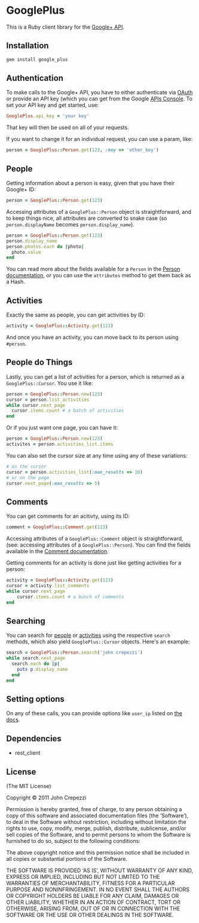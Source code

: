 # GooglePlus

This is a Ruby client library for the [Google+ API](http://developers.google.com/+/api/).

## Installation

``` bash
gem install google_plus
```

## Authentication

To make calls to the Google+ API, you have to either authenticate via [OAuth](http://oauth.net/) or provide an API key (which you can get from the Google [APIs Console](https://code.google.com/apis/console#access).  To set your API key and get started, use:

``` ruby
GooglePlus.api_key = 'your key'
```

That key will then be used on all of your requests.

If you want to change it for an individual request, you can use a param, like:

``` ruby
person = GooglePlus::Person.get(123, :key => 'other_key')
```

## People

Getting information about a person is easy, given that you have their Google+ ID:

``` ruby
person = GooglePlus::Person.get(123)
```

Accessing attributes of a `GooglePlus::Person` object is straightforward, and to keep things nice, all attributes are converted to snake case (so `person.displayName` becomes `person.display_name`).

``` ruby
person = GooglePlus::Person.get(123)
person.display_name
person.photos.each do |photo|
  photo.value
end
```

You can read more about the fields available for a `Person` in the [Person documentation](http://developers.google.com/+/api/latest/people), or you can use the `attributes` method to get them back as a Hash.

## Activities

Exactly the same as people, you can get activities by ID:

``` ruby
activity = GooglePlus::Activity.get(123)
```

And once you have an activity, you can move back to its person using `#person`.

## People do Things

Lastly, you can get a list of activities for a person, which is returned as a `GooglePlus::Cursor`.  You use it like:

``` ruby
person = GooglePlus::Person.new(123)
cursor = person.list_activities
while cursor.next_page
  cursor.items.count # a batch of activities
end
```

Or if you just want one page, you can have it:

``` ruby
person = GooglePlus::Person.new(123)
activites = person.activities_list.items
```

You can also set the cursor size at any time using any of these variations:

``` ruby
# on the cursor
cursor = person.activities_list(:max_results => 10)
# or on the page
cursor.next_page(:max_results => 5)
```

## Comments

You can get comments for an acitivty, using its ID:

``` ruby
comment = GooglePlus::Comment.get(123)
```

Accessing attributes of a `GooglePlus::Comment` object is straightforward, (see: accessing attributes of a `GooglePlus::Person`).  You can find the fields available in the [Comment documentation](https://developers.google.com/+/api/latest/comments/list).

Getting comments for an activity is done just like getting activities for a person:

``` ruby
activity = GooglePlus::Activity.get(123)
cursor = activity.list_comments
while cursor.next_page
	cursor.items.count # a bunch of comments
end
```

## Searching

You can search for [people](https://developers.google.com/+/api/latest/people/search) or [activities](https://developers.google.com/+/api/latest/activities/search) using the respective `search` methods, which also yield `GooglePlus::Cursor` objects.  Here's an example:

``` ruby
search = GooglePlus::Person.search('john crepezzi')
while search.next_page
  search.each do |p|
    puts p.display_name
  end
end
```

## Setting options

On any of these calls, you can provide options like `user_ip` listed on [the docs](http://developers.google.com/+/api/).

## Dependencies

* rest_client

## License

(The MIT License)

Copyright © 2011 John Crepezzi

Permission is hereby granted, free of charge, to any person obtaining a copy of this software and associated documentation files (the ‘Software’), to deal in the Software without restriction, including without limitation the rights to use, copy, modify, merge, publish, distribute, sublicense, and/or sell copies of the Software, and to permit persons to whom the Software is furnished to do so, subject to the following conditions:

The above copyright notice and this permission notice shall be included in all copies or substantial portions of the Software.

THE SOFTWARE IS PROVIDED ‘AS IS’, WITHOUT WARRANTY OF ANY KIND, EXPRESS OR IMPLIED, INCLUDING BUT NOT LIMITED TO THE WARRANTIES OF MERCHANTABILITY, FITNESS FOR A PARTICULAR PURPOSE AND NONINFRINGEMENT. IN NO EVENT SHALL THE AUTHORS OR COPYRIGHT HOLDERS BE LIABLE FOR ANY CLAIM, DAMAGES OR OTHER LIABILITY, WHETHER IN AN ACTION OF CONTRACT, TORT OR OTHERWISE, ARISING FROM, OUT OF OR IN CONNECTION WITH THE SOFTWARE OR THE USE OR OTHER DEALINGS IN THE SOFTWARE. 

